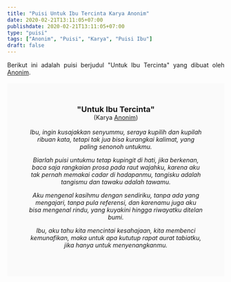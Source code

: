 ```yaml
---
title: "Puisi Untuk Ibu Tercinta Karya Anonim"
date: 2020-02-21T13:11:05+07:00
publishdate: 2020-02-21T13:11:05+07:00
type: "puisi"
tags: ["Anonim", "Puisi", "Karya", "Puisi Ibu"]
draft: false
---
```


<div dir="ltr" style="text-align: left;" trbidi="on"><div dir="ltr" style="text-align: left;" trbidi="on"><div style="text-align: justify;">Berikut ini adalah puisi berjudul "Untuk Ibu Tercinta" yang dibuat oleh <a href="https://www.sekata.web.id/tags/anonim" target="_blank">Anonim</a>. </div><br /><div style="background: #FAFAFA; font-size: 14px; padding: 50px; text-align: center;"><span style="font-size: 18px;"><b>"Untuk Ibu Tercinta"</b></span><br />(Karya <a href="https://www.sekata.web.id/tags/anonim" target="_blank">Anonim</a>) <br /><br /><i>Ibu,
ingin kusajakkan senyummu,
seraya kupilih dan kupilah ribuan kata,
tetapi tak jua bisa kurangkai kalimat,
yang paling senonoh untukmu.

Biarlah puisi untukmu tetap kupingit di hati,
jika berkenan,
baca saja rangkaian prosa pada raut wajahku,
karena aku tak pernah memakai cadar di hadapanmu,
tangisku adalah tangismu dan tawaku adalah tawamu.

Aku mengenal kasihmu dengan sendiriku,
tanpa ada yang mengajari,
tanpa pula referensi,
dan karenamu juga aku bisa mengenal rindu,
yang kuyakini hingga riwayatku ditelan bumi.

Ibu,
aku tahu kita mencintai kesahajaan,
kita membenci kemunafikan,
maka untuk apa kututup rapat aurat tabiatku,
jika hanya untuk menyenangkanmu.</i></div></div></div>
